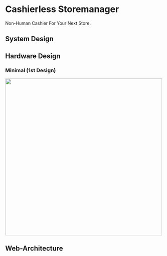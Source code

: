 # Cashierless Storemanager

Non-Human Cashier For Your Next Store.

## System Design

## Hardware Design

### Minimal (1st Design)
<image src="./assets/minimal-design.jpg" height=500 width=500>

## Web-Architecture